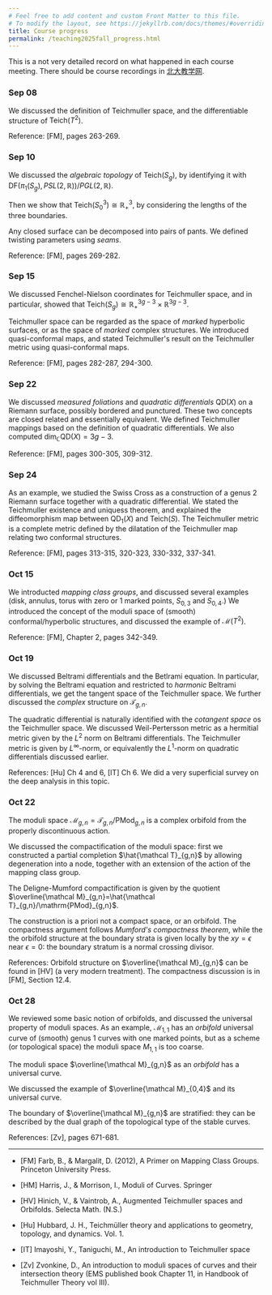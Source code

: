 ```yaml
---
# Feel free to add content and custom Front Matter to this file.
# To modify the layout, see https://jekyllrb.com/docs/themes/#overriding-theme-defaults
title: Course progress
permalink: /teaching2025fall_progress.html
---
```


<style>
  #main {
    font-size: 85%; /* Adjust this percentage as you like */
  }
</style>

This is a not very detailed record on what happened in each course meeting. There should be course recordings in [北大教学网](https://course.pku.edu.cn).

### Sep 08

We discussed the definition of Teichmuller space, and the differentiable structure of $\mathrm{Teich}(T^2)$. 

Reference: [FM], pages 263-269. 


### Sep 10

We discussed the *algebraic topology* of $\mathrm{Teich}(S_g)$, by identifying it with $\mathrm{DF}(\pi_1(S_g),PSL(2,\mathbb R))/PGL(2,\mathbb R)$.

Then we show that $\mathrm{Teich}(S_0^3)\cong\mathbb R^3_+$, by considering the lengths of the three boundaries.

Any closed surface can be decomposed into pairs of pants. We defined twisting parameters using *seams*. 

Reference: [FM], pages 269-282.

### Sep 15

We discussed Fenchel-Nielson coordinates for Teichmuller space, and in particular, showed that $\mathrm{Teich}(S_g)\cong \mathbb R^{3g-3}_+\times \mathbb R^{3g-3}$.

Teichmuller space can be regarded as the space of *marked* hyperbolic surfaces, or as the space of *marked* complex structures. We introduced quasi-conformal maps, and stated Teichmuller's result on the Teichmuller metric using quasi-conformal maps.

Reference: [FM], pages 282-287, 294-300.

### Sep 22

We discussed *measured foliations* and *quadratic differentials* $\mathrm{QD}(X)$ on a Riemann surface, possibly bordered and punctured. These two concepts are closed related and essentially equivalent. We defined Teichmuller mappings based on the definition of quadratic differentials. We also computed $\mathrm{dim}_{\mathbb C} \mathrm{QD}(X)=3g-3$. 

Reference: [FM], pages 300-305, 309-312.

### Sep 24

As an example, we studied the Swiss Cross as a construction of a genus $2$ Riemann surface together with a quadratic differential. We stated the Teichmuller existence and uniquess theorem, and explained the diffeomorphism map between $\mathrm{QD}_1(X)$ and $\mathrm{Teich}(S)$. The Teichmuller metric is a complete metric defined by the dilatation of the Teichmuller map relating two conformal structures. 

Reference: [FM], pages 313-315, 320-323, 330-332, 337-341.

### Oct 15

We introducted *mapping class groups*, and discussed several examples (disk, annulus, torus with zero or $1$ marked points, $S_{0,3}$ and $S_{0,4}$.) We introduced the concept of the moduli space of (smooth) conformal/hyperbolic structures, and discussed the example of $\mathcal M(T^2)$.

Reference: [FM], Chapter 2, pages 342-349.

### Oct 19

We discussed Beltrami differentials and the Betlrami equation. In particular, by solving the Beltrami equation and restricted to *harmonic* Beltrami differentials, we get the tangent space of the Teichmuller space. We further discussed the *complex* structure on $\mathcal T_{g,n}$.

The quadratic differential is naturally identified with the *cotangent space* os the Teichmuller space. We discussed Weil-Pertersson metric as a hermitial metric given by the $L^2$ norm on Beltrami differentials. The Teichmuller metric is given by $L^\infty$-norm, or equivalently the $L^1$-norm on quadratic differentials discussed earlier.

References: [Hu] Ch 4 and 6, [IT] Ch 6. We did a very superficial survey on the deep analysis in this topic.

### Oct 22

The moduli space $\mathcal M_{g,n}=\mathcal T_{g,n}/\mathrm{PMod}_{g,n}$ is a complex orbifold from the properly discontinuous action.

We discussed the compactification of the moduli space: first we constructed a partial completion $\hat{\mathcal T}_{g,n}$ by allowing degeneration into a node, together with an extension of the action of the mapping class group. 

The Deligne-Mumford compactification is given by the quotient $\overline{\mathcal M}_{g,n}=\hat{\mathcal T}_{g,n}/\mathrm{PMod}_{g,n}$.

The construction is a priori not a compact space, or an orbifold. The compactness argument follows *Mumford's compactness theorem*, while the the orbifold structure at the boundary strata is given locally by the $xy=\epsilon$ near $\epsilon=0$: the boundary stratum is a normal crossing divisor. 

References: Orbifold structure on $\overline{\mathcal M}_{g,n}$ can be found in [HV] (a very modern treatment). The compactness discussion is in [FM], Section 12.4.

### Oct 28

We reviewed some basic notion of orbifolds, and discussed the universal property of moduli spaces. As an example, $\mathcal M_{1,1}$ has an *orbifold* universal curve of (smooth) genus $1$ curves with one marked points, but as a scheme (or topological space) the moduli space $M_{1,1}$ is too coarse.

The moduli space $\overline{\mathcal M}_{g,n}$ as an *orbifold* has a universal curve. 

We discussed the example of $\overline{\mathcal M}_{0,4}$ and its universal curve.

The boundary of $\overline{\mathcal M}_{g,n}$ are stratified: they can be described by the dual graph of the topological type of the stable curves.  

References: [Zv], pages 671-681.


---

- [FM] Farb, B., & Margalit, D. (2012), A Primer on Mapping Class Groups. Princeton University Press.

- [HM] Harris, J., & Morrison, I., Moduli of Curves. Springer


- [HV] Hinich, V., & Vaintrob, A., Augmented Teichmuller spaces and Orbifolds. Selecta Math. (N.S.)

- [Hu] Hubbard, J. H., Teichmüller theory and applications to geometry, topology, and dynamics. Vol. 1.

- [IT] Imayoshi, Y., Taniguchi, M., An  introduction to Teichmuller space

- [Zv] Zvonkine, D., An introduction to moduli spaces of curves and their intersection theory (EMS published book Chapter 11, in Handbook of Teichmuller Theory vol III).